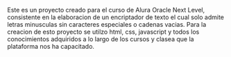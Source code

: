 Este es un proyecto creado para el curso de Alura Oracle Next Level, consistente en la elaboracion de un encriptador de texto el cual solo admite letras minusculas sin caracteres especiales o cadenas vacias.
Para la creacion de esto proyecto se utilzo html, css, javascript y todos los conocimientos adquiridos a lo largo de los cursos y clasea que la plataforma nos ha capacitado. 

